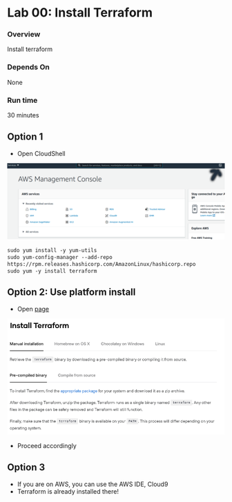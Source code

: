 # Lab 00: Install Terraform

### Overview
Install terraform 

### Depends On
None

### Run time
30 minutes

## Option 1

* Open CloudShell

![](../artwork/fig00-01.png)

```shell
sudo yum install -y yum-utils
sudo yum-config-manager --add-repo https://rpm.releases.hashicorp.com/AmazonLinux/hashicorp.repo
sudo yum -y install terraform
```
## Option 2: Use platform install

* Open [page](https://learn.hashicorp.com/tutorials/terraform/install-cli)

![](../artwork/fig00-02.png)

* Proceed accordingly

## Option 3

* If you are on AWS, you can use the AWS IDE, Cloud9
* Terraform is already installed there!